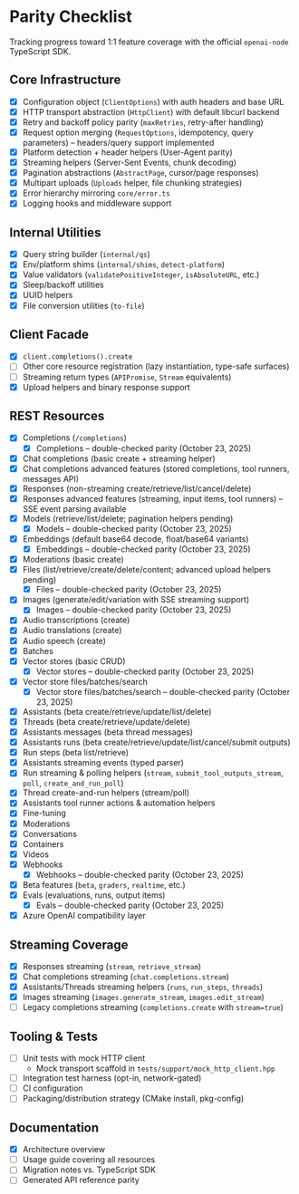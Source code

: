 # Parity Checklist

Tracking progress toward 1:1 feature coverage with the official `openai-node` TypeScript SDK.

## Core Infrastructure
- [x] Configuration object (`ClientOptions`) with auth headers and base URL
- [x] HTTP transport abstraction (`HttpClient`) with default libcurl backend
- [x] Retry and backoff policy parity (`maxRetries`, retry-after handling)
- [x] Request option merging (`RequestOptions`, idempotency, query parameters) – headers/query support implemented
- [x] Platform detection + header helpers (User-Agent parity)
- [x] Streaming helpers (Server-Sent Events, chunk decoding)
- [x] Pagination abstractions (`AbstractPage`, cursor/page responses)
- [x] Multipart uploads (`Uploads` helper, file chunking strategies)
- [x] Error hierarchy mirroring `core/error.ts`
- [x] Logging hooks and middleware support

## Internal Utilities
- [x] Query string builder (`internal/qs`)
- [x] Env/platform shims (`internal/shims`, `detect-platform`)
- [x] Value validators (`validatePositiveInteger`, `isAbsoluteURL`, etc.)
- [x] Sleep/backoff utilities
- [x] UUID helpers
- [x] File conversion utilities (`to-file`)

## Client Facade
- [x] `client.completions().create`
- [ ] Other core resource registration (lazy instantiation, type-safe surfaces)
- [ ] Streaming return types (`APIPromise`, `Stream` equivalents)
- [x] Upload helpers and binary response support

## REST Resources
- [x] Completions (`/completions`)
  - [x] Completions – double-checked parity (October 23, 2025)
- [x] Chat completions (basic create + streaming helper)
- [x] Chat completions advanced features (stored completions, tool runners, messages API)
- [x] Responses (non-streaming create/retrieve/list/cancel/delete)
- [x] Responses advanced features (streaming, input items, tool runners) – SSE event parsing available
- [x] Models (retrieve/list/delete; pagination helpers pending)
  - [x] Models – double-checked parity (October 23, 2025)
- [x] Embeddings (default base64 decode, float/base64 variants)
  - [x] Embeddings – double-checked parity (October 23, 2025)
- [x] Moderations (basic create)
- [x] Files (list/retrieve/create/delete/content; advanced upload helpers pending)
  - [x] Files – double-checked parity (October 23, 2025)
- [x] Images (generate/edit/variation with SSE streaming support)
  - [x] Images – double-checked parity (October 23, 2025)
- [x] Audio transcriptions (create)
- [x] Audio translations (create)
- [x] Audio speech (create)
- [x] Batches
- [x] Vector stores (basic CRUD)
  - [x] Vector stores – double-checked parity (October 23, 2025)
- [x] Vector store files/batches/search
  - [x] Vector store files/batches/search – double-checked parity (October 23, 2025)
- [x] Assistants (beta create/retrieve/update/list/delete)
- [x] Threads (beta create/retrieve/update/delete)
- [x] Assistants messages (beta thread messages)
- [x] Assistants runs (beta create/retrieve/update/list/cancel/submit outputs)
- [x] Run steps (beta list/retrieve)
- [x] Assistants streaming events (typed parser)
- [x] Run streaming & polling helpers (`stream`, `submit_tool_outputs_stream`, `poll`, `create_and_run_poll`)
- [x] Thread create-and-run helpers (stream/poll)
- [x] Assistants tool runner actions & automation helpers
- [x] Fine-tuning
- [x] Moderations
- [x] Conversations
- [x] Containers
- [x] Videos
- [x] Webhooks
  - [x] Webhooks – double-checked parity (October 23, 2025)
- [x] Beta features (`beta`, `graders`, `realtime`, etc.)
- [x] Evals (evaluations, runs, output items)
  - [x] Evals – double-checked parity (October 23, 2025)
- [x] Azure OpenAI compatibility layer

## Streaming Coverage
- [x] Responses streaming (`stream`, `retrieve_stream`)
- [x] Chat completions streaming (`chat.completions.stream`)
- [x] Assistants/Threads streaming helpers (`runs`, `run_steps`, `threads`)
- [x] Images streaming (`images.generate_stream`, `images.edit_stream`)
- [ ] Legacy completions streaming (`completions.create` with `stream=true`)

## Tooling & Tests
- [ ] Unit tests with mock HTTP client
  - Mock transport scaffold in `tests/support/mock_http_client.hpp`
- [ ] Integration test harness (opt-in, network-gated)
- [ ] CI configuration
- [ ] Packaging/distribution strategy (CMake install, pkg-config)

## Documentation
- [x] Architecture overview
- [ ] Usage guide covering all resources
- [ ] Migration notes vs. TypeScript SDK
- [ ] Generated API reference parity
